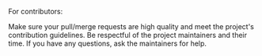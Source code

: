 For contributors:

Make sure your pull/merge requests are high quality and meet the project's contribution guidelines.
Be respectful of the project maintainers and their time.
If you have any questions, ask the maintainers for help.
